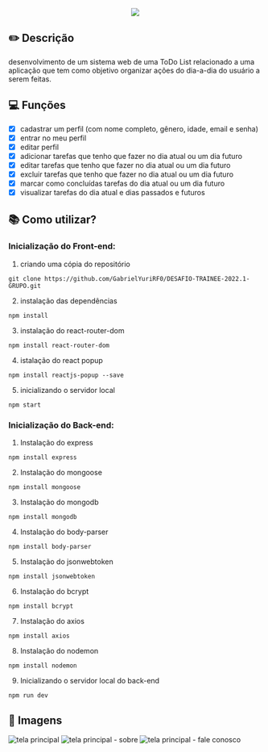 <p align="center">
  <img  src="https://user-images.githubusercontent.com/62821027/202878856-22915aec-c3bb-4391-88d3-8da54aa9b1db.png">
</p>

## ✏️ Descrição
desenvolvimento de um sistema web de uma ToDo List relacionado a uma aplicação que tem como objetivo organizar ações do dia-a-dia do usuário a serem feitas.

## 💻 Funções
 - [x] cadastrar um perfil (com nome completo, gênero, idade, email e senha)
 - [x] entrar no meu perfil
 - [x] editar perfil
 - [x] adicionar tarefas que tenho que fazer no dia atual ou um dia futuro
 - [x] editar tarefas que tenho que fazer no dia atual ou um dia futuro
 - [x] excluir tarefas que tenho que fazer no dia atual ou um dia futuro
 - [x] marcar como concluídas tarefas do dia atual ou um dia futuro
 - [x] visualizar tarefas do dia atual e dias passados e futuros

## 📚 Como utilizar?

### Inicialização do Front-end:

1. criando uma cópia do repositório 
~~~
git clone https://github.com/GabrielYuriRF0/DESAFIO-TRAINEE-2022.1-GRUPO.git
~~~
2. instalação das dependências
~~~
npm install 
~~~
3. instalação do react-router-dom
~~~
npm install react-router-dom
~~~
4. istalação do react popup
~~~
npm install reactjs-popup --save
~~~
5. inicializando o servidor local
~~~
npm start
~~~

### Inicialização do Back-end:

1. Instalação do express
~~~
npm install express
~~~
2. Instalação do mongoose
~~~
npm install mongoose
~~~
3. Instalação do mongodb
~~~
npm install mongodb
~~~
4. Instalação do body-parser
~~~
npm install body-parser
~~~
5. Instalação do jsonwebtoken
~~~
npm install jsonwebtoken
~~~
6. Instalação do bcrypt
~~~
npm install bcrypt
~~~
7. Instalação do axios
~~~
npm install axios
~~~
8. Instalação do nodemon
~~~
npm install nodemon
~~~
9. Inicializando o servidor local do back-end
~~~
npm run dev
~~~

## 📸 Imagens

![tela principal](https://user-images.githubusercontent.com/62821027/202879052-d2384b3c-945a-402e-bc1d-12b78440955a.png)
![tela principal - sobre](https://user-images.githubusercontent.com/62821027/202879079-bbfb5c96-e78c-46db-8f85-0ca2e215232f.png)
![tela principal - fale conosco](https://user-images.githubusercontent.com/62821027/202879083-39b33656-2917-48d5-a198-1cf319b4d590.png)



 
